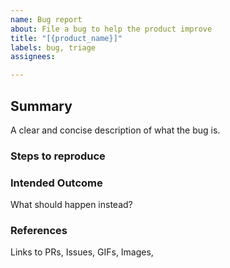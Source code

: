 ```yaml
---
name: Bug report
about: File a bug to help the product improve
title: "[{product_name}]"
labels: bug, triage
assignees: 

---
```


## Summary

A clear and concise description of what the bug is.

### Steps to reproduce

### Intended Outcome

What should happen instead?

### References

Links to PRs, Issues, GIFs, Images, 
